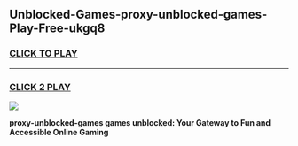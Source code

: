
## Unblocked-Games-proxy-unblocked-games-Play-Free-ukgq8
<h3>
<a href="https://premium76.site?title=proxy-unblocked-games&ref=09A">CLICK TO PLAY</a></h3>
<hr>

<h3>
<a href="https://premium76.site?title=proxy-unblocked-games&ref=09A">CLICK 2 PLAY</a>
  
</h3>

<a href="https://premium76.site?title=proxy-unblocked-games&ref=09A"><img src="https://clearcache.store/games.png"></a>


**proxy-unblocked-games games unblocked: Your Gateway to Fun and Accessible Online Gaming**
